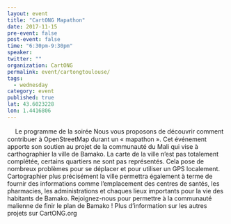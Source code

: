 ```yaml
---
layout: event 
title: "CartONG Mapathon"
date: 2017-11-15
pre-event: false
post-event: false
time: "6:30pm-9:30pm"
speaker:
twitter: ""
organization: CartONG
permalink: event/cartongtoulouse/
tags:
  - wednesday 
category: event
published: true
lat: 43.6023228
lon: 1.4416806
---
```

　
Le programme de la soirée Nous vous proposons de découvrir comment contribuer à OpenStreetMap durant un « mapathon ». Cet événement apporte son soutien au projet de la communauté du Mali qui vise à carthographier la ville de Bamako. La carte de la ville n’est pas totalement complétée, certains quartiers ne sont pas représentés. Cela pose de nombreux problèmes pour se déplacer et pour utiliser un GPS localement. Cartographier plus précisément la ville permettra également à terme de fournir des informations comme l’emplacement des centres de santés, les pharmacies, les administrations et chaques lieux importants pour la vie des habitants de Bamako. Rejoignez-nous pour permettre à la communauté malienne de finir le plan de Bamako ! Plus d’information sur les autres projets sur CartONG.org
